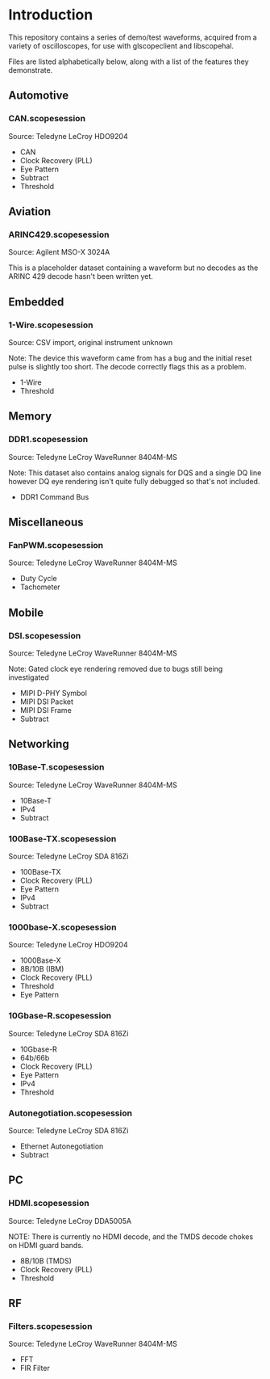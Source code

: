 # Introduction

This repository contains a series of demo/test waveforms, acquired from a variety of oscilloscopes, for use with
glscopeclient and libscopehal.

Files are listed alphabetically below, along with a list of the features they demonstrate.

## Automotive

### CAN.scopesession

Source: Teledyne LeCroy HDO9204

* CAN
* Clock Recovery (PLL)
* Eye Pattern
* Subtract
* Threshold

## Aviation

### ARINC429.scopesession

Source: Agilent MSO-X 3024A

This is a placeholder dataset containing a waveform but no decodes as the ARINC 429 decode hasn't been written yet.

## Embedded

### 1-Wire.scopesession

Source: CSV import, original instrument unknown

Note: The device this waveform came from has a bug and the initial reset pulse is slightly too short. The decode
correctly flags this as a problem.

* 1-Wire
* Threshold

## Memory

### DDR1.scopesession

Source: Teledyne LeCroy WaveRunner 8404M-MS

Note: This dataset also contains analog signals for DQS and a single DQ line however DQ eye rendering isn't
quite fully debugged so that's not included.

* DDR1 Command Bus

## Miscellaneous

### FanPWM.scopesession

Source: Teledyne LeCroy WaveRunner 8404M-MS

* Duty Cycle
* Tachometer

## Mobile

### DSI.scopesession

Source: Teledyne LeCroy WaveRunner 8404M-MS

Note: Gated clock eye rendering removed due to bugs still being investigated

* MIPI D-PHY Symbol
* MIPI DSI Packet
* MIPI DSI Frame
* Subtract

## Networking

### 10Base-T.scopesession

Source: Teledyne LeCroy WaveRunner 8404M-MS

* 10Base-T
* IPv4
* Subtract

### 100Base-TX.scopesession

Source: Teledyne LeCroy SDA 816Zi

* 100Base-TX
* Clock Recovery (PLL)
* Eye Pattern
* IPv4
* Subtract

### 1000base-X.scopesession

Source: Teledyne LeCroy HDO9204

* 1000Base-X
* 8B/10B (IBM)
* Clock Recovery (PLL)
* Threshold
* Eye Pattern

### 10Gbase-R.scopesession

Source: Teledyne LeCroy SDA 816Zi

* 10Gbase-R
* 64b/66b
* Clock Recovery (PLL)
* Eye Pattern
* IPv4
* Threshold

### Autonegotiation.scopesession

Source: Teledyne LeCroy SDA 816Zi

* Ethernet Autonegotiation
* Subtract

## PC

### HDMI.scopesession

Source: Teledyne LeCroy DDA5005A

NOTE: There is currently no HDMI decode, and the TMDS decode chokes on HDMI guard bands.

* 8B/10B (TMDS)
* Clock Recovery (PLL)
* Threshold

## RF

### Filters.scopesession

Source: Teledyne LeCroy WaveRunner 8404M-MS

* FFT
* FIR Filter
